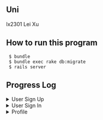 ## Uni

lx2301 Lei Xu
## How to run this program

```
 $ bundle
 $ bundle exec rake db:migrate                                      
 $ rails server
```

## Progress Log

<details >
<summary>User Sign Up</summary>

#### Done
* Created a Users table in database using migration (new file "_create_users.rb" created in /db/migrate and I added few lines into it).
Then followed normal steps to update schema
```
 $ rails g model User uni:string:index password:string uname:string
 $ bundle exec rake db:migrate                                      
 $ rails server
```
* Added signup method in movies_controller
* Redefined create method in movies_controller to insert row into Users table
* To see what's inside the table users
```
$ rails db
$ .headers on
$ .mode columns    #(turn headers on and show database data in column mode )
$ .table
$ select * from users;
```

#### To DO:
- [X] Password validation (confirm your password)
- [ ] UNI cannot be null
- [ ] Show error message use @user.errors on signup if user already exists <a href="https://stackoverflow.com/a/23975918/19843708">StackOverflow</a>
- [ ] Write Cucumber
- [ ] Write Rspec tests
- [ ] Can check this: <a href="https://dev.to/kjdowns/creating-a-user-login-system-ruby-on-rails-2kl2">StackOverflow</a> for checking uid of logged-in user


</details>

<details>
<summary>User Sign In</summary>

#### Done
* Completed user signin funtion and password verification

#### To DO:
- [ ] Write Cucumber
- [ ] Write Rspec tests


</details>

<details>
<summary>Profile</summary>

#### Done
* Added six attributes to the Users table in database. (Run below six times)
```
 $ rails g model AddLionmailToUser lionmail:string
 $ bundle exec rake db:migrate                                      
```
* Created a profile page

#### To DO:
- [ ] Get User Id and use Update method to update user attributes in the database
- [ ] Write Cucumber
- [ ] Write Rspec tests


</details>